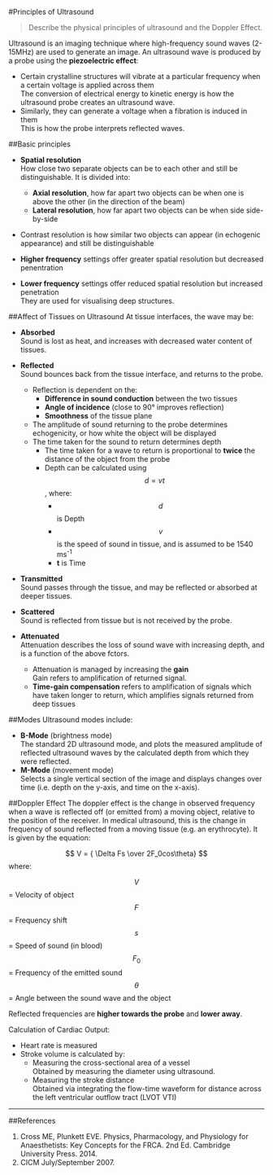 #Principles of Ultrasound
> Describe the physical principles of ultrasound and the Doppler Effect.

Ultrasound is an imaging technique where high-frequency sound waves (2-15MHz) are used to generate an image. An ultrasound wave is produced by a probe using the **piezoelectric effect**:
* Certain crystalline structures will vibrate at a particular frequency when a certain voltage is applied across them  
The conversion of electrical energy to kinetic energy is how the ultrasound probe creates an ultrasound wave.
* Similarly, they can generate a voltage when a fibration is induced in them  
This is how the probe interprets reflected waves.


##Basic principles
* **Spatial resolution**  
How close two separate objects can be to each other and still be distinguishable. It is divided into:
    * **Axial resolution**, how far apart two objects can be when one is above the other (in the direction of the beam)
    * **Lateral resolution**, how far apart two objects can be when side side-by-side
* Contrast resolution is how similar two objects can appear (in echogenic appearance) and still be distinguishable

* **Higher frequency** settings offer greater spatial resolution but decreased penentration
* **Lower frequency** settings offer reduced spatial resolution but increased penetration  
They are used for visualising deep structures.

##Affect of Tissues on Ultrasound
At tissue interfaces, the wave may be:
* **Absorbed**  
Sound is lost as heat, and increases with decreased water content of tissues.
* **Reflected**  
Sound bounces back from the tissue interface, and returns to the probe.
    * Reflection is dependent on the:
        * **Difference in sound conduction** between the two tissues
        * **Angle of incidence** (close to 90° improves reflection)
        * **Smoothness** of the tissue plane
    * The amplitude of sound returning to the probe determines echogenicity, or how white the object will be displayed
    * The time taken for the sound to return determines depth
        * The time taken for a wave to return is proportional to **twice** the distance of the object from the probe
        * Depth can be calculated using $$ d = vt $$, where:
            * $$d$$ is Depth
            * $$v$$ is the speed of sound in tissue, and is assumed to be 1540 ms<sup>-1</sup>
            * **t** is Time
* **Transmitted**  
Sound passes through the tissue, and may be reflected or absorbed at deeper tissues.
* **Scattered**  
Sound is reflected from tissue but is not received by the probe.


* **Attenuated**  
Attenuation describes the loss of sound wave with increasing depth, and is a function of the above fctors.
    * Attenuation is managed by increasing the **gain**  
    Gain refers to amplification of returned signal.
    * **Time-gain compensation** refers to amplification of signals which have taken longer to return, which amplifies signals returned from deep tissues

##Modes
Ultrasound modes include:
* **B-Mode** (brightness mode)  
The standard 2D ultrasound mode, and plots the measured amplitude of reflected ultrasound waves by the calculated depth from which they were reflected. 
* **M-Mode** (movement mode)  
Selects a single vertical section of the image and displays changes over time (i.e. depth on the y-axis, and time on the x-axis).


##Doppler Effect
The doppler effect is the change in observed frequency when a wave is reflected off (or emitted from) a moving object, relative to the position of the receiver. In medical ultrasound, this is the change in frequency of sound reflected from a moving tissue (e.g. an erythrocyte). It is given by the equation:

$$ V = { \Delta Fs \over 2F_0cos\theta} $$ where: 

$$ V $$ = Velocity of object  
$$ F $$ = Frequency shift  
$$ s $$ = Speed of sound (in blood)  
$$ F_0 $$ = Frequency of the emitted sound  
$$ \theta $$ = Angle between the sound wave and the object

Reflected frequencies are **higher towards the probe** and **lower away**.

Calculation of Cardiac Output:
* Heart rate is measured
* Stroke volume is calculated by:
    * Measuring the cross-sectional area of a vessel  
    Obtained by measuring the diameter using ultrasound.
    * Measuring the stroke distance  
    Obtained via integrating the flow-time waveform for distance across the left ventricular outflow tract (LVOT VTI)

---
##References
1. Cross ME, Plunkett EVE. Physics, Pharmacology, and Physiology for Anaesthetists: Key Concepts for the FRCA. 2nd Ed. Cambridge University Press. 2014.
2. CICM July/September 2007.